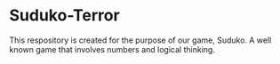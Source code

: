 # Suduko-Terror
This respository is created for the purpose of our game, Suduko. A well known game that involves numbers and logical thinking.
